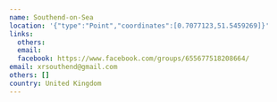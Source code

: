 ```yaml
---
name: Southend-on-Sea
location: '{"type":"Point","coordinates":[0.7077123,51.5459269]}'
links:
  others: 
  email: 
  facebook: https://www.facebook.com/groups/655677518208664/
email: xrsouthend@gmail.com
others: []
country: United Kingdom
---
```

